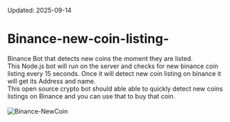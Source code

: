 Updated: 2025-09-14

# Binance-new-coin-listing-
Binance Bot that detects new coins the moment they are listed.
</br>This Node.js bot will run on the server and checks for new binance coin listing every 15 seconds.
Once it will detect new coin listing on binance it will get its Address and name. 
</br>This open source crypto bot should able able to quickly detect new coins listings on Binance and you can use that to buy that coin. </br> </br>
![Binance-NewCoin](https://cryptrace.com/wp-content/uploads/2019/08/binance-is-adding-several-new-coins-to-its-trading-platform_5d50ad3b4f5ea-780x405.jpeg)
